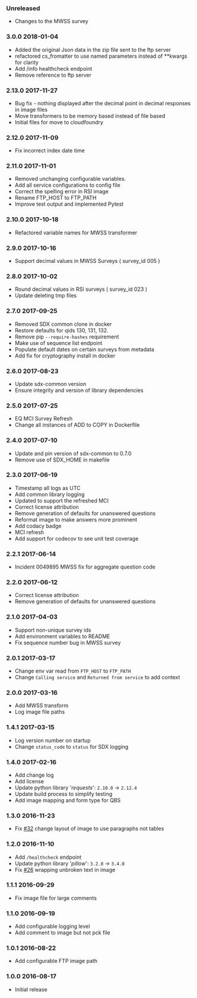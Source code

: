 ### Unreleased
  - Changes to the MWSS survey

### 3.0.0 2018-01-04
  - Added the original Json data in the zip file sent to the ftp server 
  - refactored cs_fromatter to use named parameters instead of **kwargs for clarity  
  - Add /info healthcheck endpoint
  - Remove reference to ftp server

### 2.13.0 2017-11-27
  - Bug fix - nothing displayed after the decimal point in decimal responses in image files
  - Move transformers to be memory based instead of file based
  - Initial files for move to cloudfoundry

### 2.12.0 2017-11-09
  - Fix incorrect index date time

### 2.11.0 2017-11-01
  - Removed unchanging configurable variables.
  - Add all service configurations to config file
  - Correct the spelling error in RSI image
  - Rename FTP_HOST to FTP_PATH
  - Improve test output and implemented Pytest

### 2.10.0 2017-10-18
  - Refactored variable names for MWSS transformer

### 2.9.0 2017-10-16
  - Support decimal values in MWSS Surveys ( survey_id 005 )

### 2.8.0 2017-10-02
  - Round decimal values in RSI surveys ( survey_id 023 )
  - Update deleting tmp files

### 2.7.0 2017-09-25
  - Removed SDX common clone in docker
  - Restore defaults for qids 130, 131, 132.
  - Remove pip `--require-hashes` requirement
  - Make use of sequence list endpoint
  - Populate default dates on certain surveys from metadata
  - Add fix for cryptography install in docker

### 2.6.0 2017-08-23
  - Update sdx-common version
  - Ensure integrity and version of library dependencies

### 2.5.0 2017-07-25
  - EQ MCI Survey Refresh
  - Change all instances of ADD to COPY in Dockerfile

### 2.4.0 2017-07-10
  - Update and pin version of sdx-common to 0.7.0
  - Remove use of SDX_HOME in makefile

### 2.3.0 2017-06-19
  - Timestamp all logs as UTC
  - Add common library logging
  - Updated to support the refreshed MCI
  - Correct license attribution
  - Remove generation of defaults for unanswered questions
  - Reformat image to make answers more prominent
  - Add codacy badge
  - MCI refresh
  - Add support for codecov to see unit test coverage

### 2.2.1 2017-06-14
  - Incident 0049895 MWSS fix for aggregate question code

### 2.2.0 2017-06-12
  - Correct license attribution
  - Remove generation of defaults for unanswered questions

### 2.1.0 2017-04-03
  - Support non-unique survey ids
  - Add environment variables to README
  - Fix sequence number bug in MWSS survey

### 2.0.1 2017-03-17
  - Change env var read from `FTP_HOST` to `FTP_PATH`
  - Change `Calling service` and `Returned from service` to add context

### 2.0.0 2017-03-16
  - Add MWSS transform
  - Log image file paths

### 1.4.1 2017-03-15
  - Log version number on startup
  - Change `status_code` to `status` for SDX logging

### 1.4.0 2017-02-16
  - Add change log
  - Add license
  - Update python library '_requests_': `2.10.0` -> `2.12.4`
  - Update build process to simplify testing
  - Add image mapping and form type for QBS

### 1.3.0 2016-11-23
  - Fix [#32](https://github.com/ONSdigital/sdx-transform-cs/issues/32) change layout of image to use paragraphs not tables

### 1.2.0 2016-11-10
  - Add `/healthcheck` endpoint
  - Update python library '_pillow_': `3.2.0` -> `3.4.0`
  - Fix [#26](https://github.com/ONSdigital/sdx-transform-cs/issues/26) wrapping unbroken text in image

### 1.1.1 2016-09-29
  - Fix image file for large comments

### 1.1.0 2016-09-19
  - Add configurable logging level
  - Add comment to image but not pck file

### 1.0.1 2016-08-22
  - Add configurable FTP image path

### 1.0.0 2016-08-17
  - Initial release
